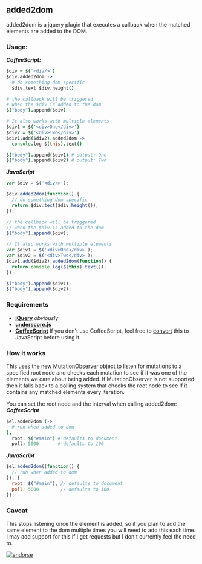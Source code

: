 ## added2dom

added2dom is a jquery plugin that executes a callback when the matched elements are added to the DOM.

### Usage:

***CoffeeScript:***

```coffeescript
$div = $('<div/>')
$div.added2dom ->
  # do something dom specific
  $div.text $div.height()

# the callback will be triggered
# when the $div is added to the dom
$("body").append($div)
```  

```coffeescript
# It also works with multiple elements
$div1 = $('<div>One</div>')
$div2 = $('<div>Two</div>')
$div1.add($div2).added2dom ->
  console.log $(this).text()

$("body").append($div1) # output: One
$("body").append($div2) # output: Two
```   

***JavaScript***

```javascript
var $div = $('<div/>');

$div.added2dom(function() {
  // do something dom specific
  return $div.text($div.height());
});

// the callback will be triggered
// when the $div is added to the dom
$("body").append($div);
```

```javascript
// It also works with multiple elements
var $div1 = $('<div>One</div>');
var $div2 = $('<div>Two</div>');
$div1.add($div2).added2dom(function() {
  return console.log($(this).text());
});

$("body").append($div1);
$("body").append($div2);
```

### Requirements
 - **[jQuery](http://jquery.com/)** *obviously*
 - **[underscore.js](http://underscorejs.org/)**
 - **[CoffeeScript](http://coffeescript.org/)** If you don't use CoffeeScript, feel free to [convert](http://js2coffee.org/) this to JavaScript before using it.

### How it works
This uses the new [MutationObserver](http://dvcs.w3.org/hg/domcore/raw-file/tip/Overview.html#mutation-observers) object to listen for mutations to a specified root node and checks each mutation to see if it was one of the elements we care about being added. If MutationObserver is not supported then it falls back to a polling system that checks the root node to see if it contains any matched elements every iteration.

You can set the root node and the interval when calling added2dom:
***CoffeeScript***
```coffeescript
$el.added2dom (->
  # run when added to dom
),
  root: $("#main") # defaults to document
  poll: 5000       # defaults to 100
```
***JavaScript***
```javascript
$el.added2dom((function() {
  // run when added to dom
}), {
  root: $("#main"), // defaults to document
  poll: 5000        // defaults to 100
});
```


### Caveat
This stops listening once the element is added, so if you plan to add the same element to the dom multiple times you will need to add this each time. I may add support for this if I get requests but I don't currently feel the need to.

[![endorse](http://api.coderwall.com/jisaacks/endorsecount.png)](http://coderwall.com/jisaacks)